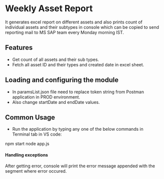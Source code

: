 Weekly Asset Report
==========
It generates excel report on different assets and also prints count of individual assets and their subtypes 
in console which can be copied to send reporting mail to MS SAP team every Monday morning IST. 



## Features

- Get count of all assets and their sub types.
- Fetch all asset ID and their types and created date in excel sheet.

## Loading and configuring the module
- In paramsList.json file need to replace token string from Postman application in PROD environment.
- Also change startDate and endDate values.

## Common Usage

- Run the application by typing any one of the below commands in Terminal tab in VS code:

npm start
node app.js

#### Handling exceptions
After getting error, console will print the error message appended with the segment where error occured.